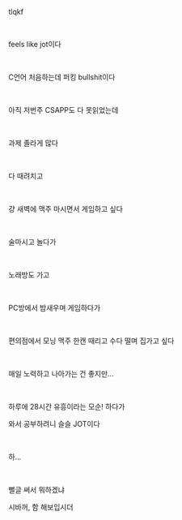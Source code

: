 tlqkf

<br>

feels like jot이다

<br>

C언어 처음하는데 퍼킹 bullshit이다

<br>

아직 저번주 CSAPP도 다 못읽었는데

<br>

과제 졸라게 많다

<br>

다 때려치고

<br>

걍 새벽에 맥주 마시면서 게임하고 싶다

<br>

술마시고 놀다가

<br>

노래방도 가고

<br>

PC방에서 밤새우며 게임하다가

<br>

편의점에서 모닝 맥주 한캔 때리고 수다 떨며 집가고 싶다

<br>

매일 노력하고 나아가는 건 좋지만...

<br>

하루에 28시간 유흥이라는 모순! 하다가

와서 공부하려니 슬슬 JOT이다

<br>

하...

<br>

뻘글 써서 뭐하겠냐

시바꺼, 함 해보입시더